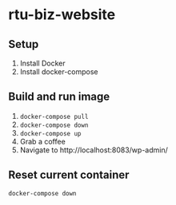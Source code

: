 # rtu-biz-website

## Setup

1. Install Docker
2. Install docker-compose

## Build and run image

1. `docker-compose pull`
2. `docker-compose down`
3. `docker-compose up`
4. Grab a coffee
5. Navigate to http://localhost:8083/wp-admin/

## Reset current container

`docker-compose down`
